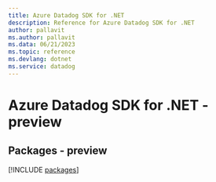 ```yaml
---
title: Azure Datadog SDK for .NET
description: Reference for Azure Datadog SDK for .NET
author: pallavit
ms.author: pallavit
ms.data: 06/21/2023
ms.topic: reference
ms.devlang: dotnet
ms.service: datadog
---
```

# Azure Datadog SDK for .NET - preview
## Packages - preview
[!INCLUDE [packages](datadog-index.md)]
